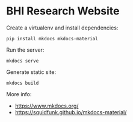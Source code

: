 # BHI Research Website

Create a virtualenv and install dependencies:

```
pip install mkdocs mkdocs-material
```

Run the server:
```
mkdocs serve
```

Generate static site:
```
mkdocs build
```

More info:
- https://www.mkdocs.org/
- https://squidfunk.github.io/mkdocs-material/
